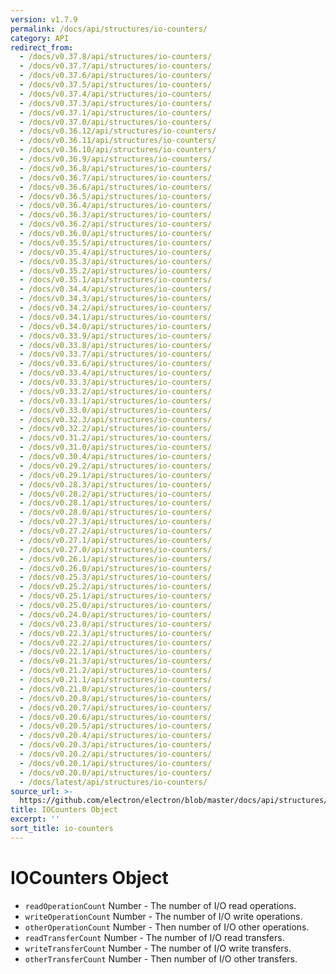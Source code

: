 ```yaml
---
version: v1.7.9
permalink: /docs/api/structures/io-counters/
category: API
redirect_from:
  - /docs/v0.37.8/api/structures/io-counters/
  - /docs/v0.37.7/api/structures/io-counters/
  - /docs/v0.37.6/api/structures/io-counters/
  - /docs/v0.37.5/api/structures/io-counters/
  - /docs/v0.37.4/api/structures/io-counters/
  - /docs/v0.37.3/api/structures/io-counters/
  - /docs/v0.37.1/api/structures/io-counters/
  - /docs/v0.37.0/api/structures/io-counters/
  - /docs/v0.36.12/api/structures/io-counters/
  - /docs/v0.36.11/api/structures/io-counters/
  - /docs/v0.36.10/api/structures/io-counters/
  - /docs/v0.36.9/api/structures/io-counters/
  - /docs/v0.36.8/api/structures/io-counters/
  - /docs/v0.36.7/api/structures/io-counters/
  - /docs/v0.36.6/api/structures/io-counters/
  - /docs/v0.36.5/api/structures/io-counters/
  - /docs/v0.36.4/api/structures/io-counters/
  - /docs/v0.36.3/api/structures/io-counters/
  - /docs/v0.36.2/api/structures/io-counters/
  - /docs/v0.36.0/api/structures/io-counters/
  - /docs/v0.35.5/api/structures/io-counters/
  - /docs/v0.35.4/api/structures/io-counters/
  - /docs/v0.35.3/api/structures/io-counters/
  - /docs/v0.35.2/api/structures/io-counters/
  - /docs/v0.35.1/api/structures/io-counters/
  - /docs/v0.34.4/api/structures/io-counters/
  - /docs/v0.34.3/api/structures/io-counters/
  - /docs/v0.34.2/api/structures/io-counters/
  - /docs/v0.34.1/api/structures/io-counters/
  - /docs/v0.34.0/api/structures/io-counters/
  - /docs/v0.33.9/api/structures/io-counters/
  - /docs/v0.33.8/api/structures/io-counters/
  - /docs/v0.33.7/api/structures/io-counters/
  - /docs/v0.33.6/api/structures/io-counters/
  - /docs/v0.33.4/api/structures/io-counters/
  - /docs/v0.33.3/api/structures/io-counters/
  - /docs/v0.33.2/api/structures/io-counters/
  - /docs/v0.33.1/api/structures/io-counters/
  - /docs/v0.33.0/api/structures/io-counters/
  - /docs/v0.32.3/api/structures/io-counters/
  - /docs/v0.32.2/api/structures/io-counters/
  - /docs/v0.31.2/api/structures/io-counters/
  - /docs/v0.31.0/api/structures/io-counters/
  - /docs/v0.30.4/api/structures/io-counters/
  - /docs/v0.29.2/api/structures/io-counters/
  - /docs/v0.29.1/api/structures/io-counters/
  - /docs/v0.28.3/api/structures/io-counters/
  - /docs/v0.28.2/api/structures/io-counters/
  - /docs/v0.28.1/api/structures/io-counters/
  - /docs/v0.28.0/api/structures/io-counters/
  - /docs/v0.27.3/api/structures/io-counters/
  - /docs/v0.27.2/api/structures/io-counters/
  - /docs/v0.27.1/api/structures/io-counters/
  - /docs/v0.27.0/api/structures/io-counters/
  - /docs/v0.26.1/api/structures/io-counters/
  - /docs/v0.26.0/api/structures/io-counters/
  - /docs/v0.25.3/api/structures/io-counters/
  - /docs/v0.25.2/api/structures/io-counters/
  - /docs/v0.25.1/api/structures/io-counters/
  - /docs/v0.25.0/api/structures/io-counters/
  - /docs/v0.24.0/api/structures/io-counters/
  - /docs/v0.23.0/api/structures/io-counters/
  - /docs/v0.22.3/api/structures/io-counters/
  - /docs/v0.22.2/api/structures/io-counters/
  - /docs/v0.22.1/api/structures/io-counters/
  - /docs/v0.21.3/api/structures/io-counters/
  - /docs/v0.21.2/api/structures/io-counters/
  - /docs/v0.21.1/api/structures/io-counters/
  - /docs/v0.21.0/api/structures/io-counters/
  - /docs/v0.20.8/api/structures/io-counters/
  - /docs/v0.20.7/api/structures/io-counters/
  - /docs/v0.20.6/api/structures/io-counters/
  - /docs/v0.20.5/api/structures/io-counters/
  - /docs/v0.20.4/api/structures/io-counters/
  - /docs/v0.20.3/api/structures/io-counters/
  - /docs/v0.20.2/api/structures/io-counters/
  - /docs/v0.20.1/api/structures/io-counters/
  - /docs/v0.20.0/api/structures/io-counters/
  - /docs/latest/api/structures/io-counters/
source_url: >-
  https://github.com/electron/electron/blob/master/docs/api/structures/io-counters.md
title: IOCounters Object
excerpt: ''
sort_title: io-counters
---
```




<!--


                                      ::::
                                    :o+//+o:
                                    +o    oo-
                                    :o+//oo/+o/
                                      -::-   -oo:
                                               /s/
                      -::::::::-                :s/  :::--
                  :+oo+////////+:        -:/+oo/ :s:-///++oo+:
                /o+:                -/+oo+/:-     +o-      -:+o:
               /s:              -:+o+/:           -o+         :s/
              -s/            -/oo/:                /s-         +s-
              -s/         -/oo/-                   -s/         /s-
               oo       :+o/-                       oo         oo
               -s/    :oo/                          /s-       /s-
                :s/ :oo:              -::-          /s-      /s:
                  -+o/               /ssss/         :s:    -+o-
                 :o+--               /ssss/         :s:   :o+-
                :s/  +o:              -::-          /s-   --
               -s/    :+o/-                         /s-
               oo       -+o+-                       oo
              -s/         -/oo/-                   -s/
             -+soo+:         -/oo/:                /s-      /oooo+-
             o+   :s:           -:+o+/:-          -o+      /s:  -oo
             oo:--/s:       ::      -:+oo+/:-     -/-      /s/--:o+
              :+++/-        :s:          -:/+ooo++//////++oo//+o+:
                             /s:                --::::::--
                              /s/              /s-
                               :oo:          :oo:
                                 /oo/-    -/oo/
                                   -/+oooo+/-





                   _______  _______  _______  _______  __
                  |       ||       ||       ||       ||  |
                  |  _____||_     _||   _   ||    _  ||  |
                  | |_____   |   |  |  | |  ||   |_| ||  |
                  |_____  |  |   |  |  |_|  ||    ___||__|
                   _____| |  |   |  |       ||   |     __
                  |_______|  |___|  |_______||___|    |__|


    This file is generated automatically, so it should not be edited.

    To make changes, head over to the electron/electron repository:

    https://github.com/electron/electron/blob/master/docs/api/structures/io-counters.md

    Thanks!

-->
# IOCounters Object

*   `readOperationCount` Number - The number of I/O read operations.
*   `writeOperationCount` Number - The number of I/O write operations.
*   `otherOperationCount` Number - Then number of I/O other operations.
*   `readTransferCount` Number - The number of I/O read transfers.
*   `writeTransferCount` Number - The number of I/O write transfers.
*   `otherTransferCount` Number - Then number of I/O other transfers.
